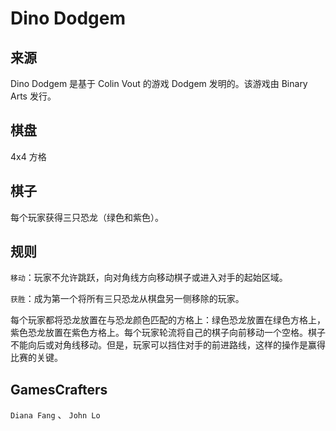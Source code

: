 # Dino Dodgem

## 来源

Dino Dodgem 是基于 Colin Vout 的游戏 Dodgem 发明的。该游戏由 Binary Arts 发行。

## 棋盘

4x4 方格

## 棋子

每个玩家获得三只恐龙（绿色和紫色）。

## 规则

`移动`：玩家不允许跳跃，向对角线方向移动棋子或进入对手的起始区域。

`获胜`：成为第一个将所有三只恐龙从棋盘另一侧移除的玩家。

每个玩家都将恐龙放置在与恐龙颜色匹配的方格上：绿色恐龙放置在绿色方格上，紫色恐龙放置在紫色方格上。每个玩家轮流将自己的棋子向前移动一个空格。棋子不能向后或对角线移动。但是，玩家可以挡住对手的前进路线，这样的操作是赢得比赛的关键。

## GamesCrafters

`Diana Fang` 、 `John Lo`
